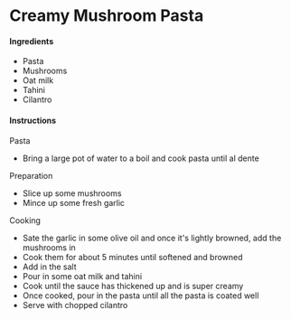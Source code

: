 # **Creamy Mushroom Pasta**



#### **Ingredients**

- Pasta
- Mushrooms
- Oat milk
- Tahini
- Cilantro



#### **Instructions**

Pasta

- Bring a large pot of water to a boil and cook pasta until al dente

Preparation

- Slice up some mushrooms
- Mince up some fresh garlic

Cooking

- Sate the garlic in some olive oil and once it's lightly browned, add the mushrooms in
- Cook them for about 5 minutes until softened and browned
- Add in the salt
- Pour in some oat milk and tahini
- Cook until the sauce has thickened up and is super creamy 
- Once cooked, pour in the pasta until all the pasta is coated well
- Serve with chopped cilantro

